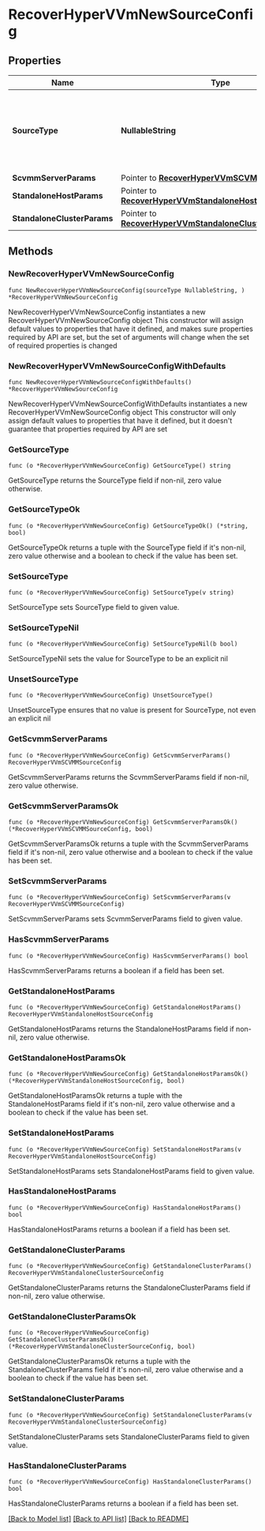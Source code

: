 # RecoverHyperVVmNewSourceConfig

## Properties

Name | Type | Description | Notes
------------ | ------------- | ------------- | -------------
**SourceType** | **NullableString** | Specifies the type of HyperV source to which the VMs are being restored. | 
**ScvmmServerParams** | Pointer to [**RecoverHyperVVmSCVMMSourceConfig**](RecoverHyperVVmSCVMMSourceConfig.md) |  | [optional] 
**StandaloneHostParams** | Pointer to [**RecoverHyperVVmStandaloneHostSourceConfig**](RecoverHyperVVmStandaloneHostSourceConfig.md) |  | [optional] 
**StandaloneClusterParams** | Pointer to [**RecoverHyperVVmStandaloneClusterSourceConfig**](RecoverHyperVVmStandaloneClusterSourceConfig.md) |  | [optional] 

## Methods

### NewRecoverHyperVVmNewSourceConfig

`func NewRecoverHyperVVmNewSourceConfig(sourceType NullableString, ) *RecoverHyperVVmNewSourceConfig`

NewRecoverHyperVVmNewSourceConfig instantiates a new RecoverHyperVVmNewSourceConfig object
This constructor will assign default values to properties that have it defined,
and makes sure properties required by API are set, but the set of arguments
will change when the set of required properties is changed

### NewRecoverHyperVVmNewSourceConfigWithDefaults

`func NewRecoverHyperVVmNewSourceConfigWithDefaults() *RecoverHyperVVmNewSourceConfig`

NewRecoverHyperVVmNewSourceConfigWithDefaults instantiates a new RecoverHyperVVmNewSourceConfig object
This constructor will only assign default values to properties that have it defined,
but it doesn't guarantee that properties required by API are set

### GetSourceType

`func (o *RecoverHyperVVmNewSourceConfig) GetSourceType() string`

GetSourceType returns the SourceType field if non-nil, zero value otherwise.

### GetSourceTypeOk

`func (o *RecoverHyperVVmNewSourceConfig) GetSourceTypeOk() (*string, bool)`

GetSourceTypeOk returns a tuple with the SourceType field if it's non-nil, zero value otherwise
and a boolean to check if the value has been set.

### SetSourceType

`func (o *RecoverHyperVVmNewSourceConfig) SetSourceType(v string)`

SetSourceType sets SourceType field to given value.


### SetSourceTypeNil

`func (o *RecoverHyperVVmNewSourceConfig) SetSourceTypeNil(b bool)`

 SetSourceTypeNil sets the value for SourceType to be an explicit nil

### UnsetSourceType
`func (o *RecoverHyperVVmNewSourceConfig) UnsetSourceType()`

UnsetSourceType ensures that no value is present for SourceType, not even an explicit nil
### GetScvmmServerParams

`func (o *RecoverHyperVVmNewSourceConfig) GetScvmmServerParams() RecoverHyperVVmSCVMMSourceConfig`

GetScvmmServerParams returns the ScvmmServerParams field if non-nil, zero value otherwise.

### GetScvmmServerParamsOk

`func (o *RecoverHyperVVmNewSourceConfig) GetScvmmServerParamsOk() (*RecoverHyperVVmSCVMMSourceConfig, bool)`

GetScvmmServerParamsOk returns a tuple with the ScvmmServerParams field if it's non-nil, zero value otherwise
and a boolean to check if the value has been set.

### SetScvmmServerParams

`func (o *RecoverHyperVVmNewSourceConfig) SetScvmmServerParams(v RecoverHyperVVmSCVMMSourceConfig)`

SetScvmmServerParams sets ScvmmServerParams field to given value.

### HasScvmmServerParams

`func (o *RecoverHyperVVmNewSourceConfig) HasScvmmServerParams() bool`

HasScvmmServerParams returns a boolean if a field has been set.

### GetStandaloneHostParams

`func (o *RecoverHyperVVmNewSourceConfig) GetStandaloneHostParams() RecoverHyperVVmStandaloneHostSourceConfig`

GetStandaloneHostParams returns the StandaloneHostParams field if non-nil, zero value otherwise.

### GetStandaloneHostParamsOk

`func (o *RecoverHyperVVmNewSourceConfig) GetStandaloneHostParamsOk() (*RecoverHyperVVmStandaloneHostSourceConfig, bool)`

GetStandaloneHostParamsOk returns a tuple with the StandaloneHostParams field if it's non-nil, zero value otherwise
and a boolean to check if the value has been set.

### SetStandaloneHostParams

`func (o *RecoverHyperVVmNewSourceConfig) SetStandaloneHostParams(v RecoverHyperVVmStandaloneHostSourceConfig)`

SetStandaloneHostParams sets StandaloneHostParams field to given value.

### HasStandaloneHostParams

`func (o *RecoverHyperVVmNewSourceConfig) HasStandaloneHostParams() bool`

HasStandaloneHostParams returns a boolean if a field has been set.

### GetStandaloneClusterParams

`func (o *RecoverHyperVVmNewSourceConfig) GetStandaloneClusterParams() RecoverHyperVVmStandaloneClusterSourceConfig`

GetStandaloneClusterParams returns the StandaloneClusterParams field if non-nil, zero value otherwise.

### GetStandaloneClusterParamsOk

`func (o *RecoverHyperVVmNewSourceConfig) GetStandaloneClusterParamsOk() (*RecoverHyperVVmStandaloneClusterSourceConfig, bool)`

GetStandaloneClusterParamsOk returns a tuple with the StandaloneClusterParams field if it's non-nil, zero value otherwise
and a boolean to check if the value has been set.

### SetStandaloneClusterParams

`func (o *RecoverHyperVVmNewSourceConfig) SetStandaloneClusterParams(v RecoverHyperVVmStandaloneClusterSourceConfig)`

SetStandaloneClusterParams sets StandaloneClusterParams field to given value.

### HasStandaloneClusterParams

`func (o *RecoverHyperVVmNewSourceConfig) HasStandaloneClusterParams() bool`

HasStandaloneClusterParams returns a boolean if a field has been set.


[[Back to Model list]](../README.md#documentation-for-models) [[Back to API list]](../README.md#documentation-for-api-endpoints) [[Back to README]](../README.md)


